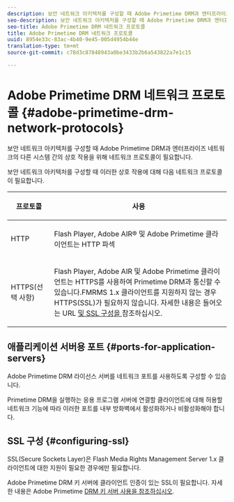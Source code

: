 ```yaml
---
description: 보안 네트워크 아키텍처를 구성할 때 Adobe Primetime DRM과 엔터프라이즈 네트워크의 다른 시스템 간의 상호 작용을 위해 네트워크 프로토콜이 필요합니다.
seo-description: 보안 네트워크 아키텍처를 구성할 때 Adobe Primetime DRM과 엔터프라이즈 네트워크의 다른 시스템 간의 상호 작용을 위해 네트워크 프로토콜이 필요합니다.
seo-title: Adobe Primetime DRM 네트워크 프로토콜
title: Adobe Primetime DRM 네트워크 프로토콜
uuid: 8954e33c-83ac-4b40-9e45-005d4954b44e
translation-type: tm+mt
source-git-commit: c78d3c87848943a0be3433b2b6a543822a7e1c15

---
```



# Adobe Primetime DRM 네트워크 프로토콜 {#adobe-primetime-drm-network-protocols}

보안 네트워크 아키텍처를 구성할 때 Adobe Primetime DRM과 엔터프라이즈 네트워크의 다른 시스템 간의 상호 작용을 위해 네트워크 프로토콜이 필요합니다.

보안 네트워크 아키텍처를 구성할 때 이러한 상호 작용에 대해 다음 네트워크 프로토콜이 필요합니다.

<table frame="all" colsep="1" rowsep="1" class="+ topic/table adobe-d/table " id="table_itc_33z_n4"> 
 <thead class="- topic/thead "> 
  <tr rowsep="1" class="- topic/row "> 
   <th colname="1" class="- topic/entry entry"> <p class="- topic/p ">프로토콜 </p> </th> 
   <th colname="2" class="- topic/entry entry"> <p class="- topic/p ">사용 </p> </th> 
  </tr> 
 </thead>
 <tbody class="- topic/tbody "> 
  <tr rowsep="1" class="- topic/row "> 
   <td colname="1" class="- topic/entry "> <p class="- topic/p ">HTTP </p> </td> 
   <td colname="2" class="- topic/entry "> <p class="- topic/p ">Flash Player, Adobe AIR® 및 Adobe Primetime 클라이언트는 HTTP 파섹 </p> </td> 
  </tr> 
  <tr rowsep="0" class="- topic/row "> 
   <td colname="1" class="- topic/entry "> <p class="- topic/p ">HTTPS(선택 사항) </p> </td> 
   <td colname="2" class="- topic/entry "> <p class="- topic/p ">Flash Player, Adobe AIR 및 Adobe Primetime 클라이언트는 HTTPS를 사용하여 Primetime DRM과 통신할 수 있습니다.FMRMS 1.x 클라이언트를 지원하지 않는 경우 HTTPS(SSL)가 필요하지 않습니다. 자세한 내용은 들어오는 URL <a href="../../secure-deployment-guidelines/overview/network-topology-firewall-rules.md" format="dita" scope="local"> 및 SSL 구성을 </a> 참조하십시오. </p> </td> 
  </tr> 
 </tbody> 
</table>

## 애플리케이션 서버용 포트 {#ports-for-application-servers}

Adobe Primetime DRM 라이선스 서버를 네트워크 포트를 사용하도록 구성할 수 있습니다.

Primetime DRM을 실행하는 응용 프로그램 서버에 연결할 클라이언트에 대해 허용할 네트워크 기능에 따라 이러한 포트를 내부 방화벽에서 활성화하거나 비활성화해야 합니다.

## SSL 구성 {#configuring-ssl}

SSL(Secure Sockets Layer)은 Flash Media Rights Management Server 1.x 클라이언트에 대한 지원이 필요한 경우에만 필요합니다.

Adobe Primetime DRM 키 서버에 클라이언트 인증이 있는 SSL이 필요합니다. 자세한 내용은 Adobe Primetime [DRM 키 서버 사용을 참조하십시오](../../using-the-drm-key-server/requirements.md).